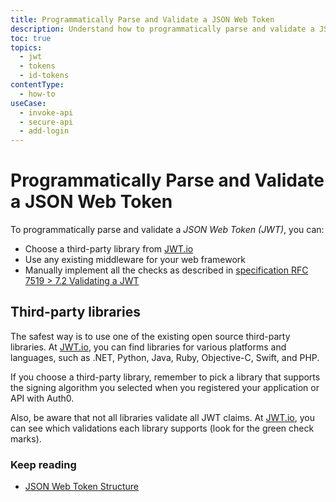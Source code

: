 ```yaml
---
title: Programmatically Parse and Validate a JSON Web Token
description: Understand how to programmatically parse and validate a JSON Web Token (JWT).
toc: true
topics:
  - jwt
  - tokens
  - id-tokens
contentType:
  - how-to
useCase:
  - invoke-api
  - secure-api
  - add-login
---
```

# Programmatically Parse and Validate a JSON Web Token

To programmatically parse and validate a <dfn data-key="json-web-token">JSON Web Token (JWT)</dfn>, you can:

* Choose a third-party library from [JWT.io](https://jwt.io/#libraries)
* Use any existing middleware for your web framework
* Manually implement all the checks as described in [specification RFC 7519 > 7.2 Validating a JWT](https://tools.ietf.org/html/rfc7519#section-7.2)

## Third-party libraries

The safest way is to use one of the existing open source third-party libraries. At [JWT.io](https://jwt.io/#libraries), you can find libraries for various platforms and languages, such as .NET, Python, Java, Ruby, Objective-C, Swift, and PHP.

If you choose a third-party library, remember to pick a library that supports the signing algorithm you selected when you registered your application or API with Auth0.

Also, be aware that not all libraries validate all JWT claims. At [JWT.io](https://jwt.io/), you can see which validations each library supports (look for the green check marks).

### Keep reading

* [JSON Web Token Structure](/tokens/reference/jwt/jwt-structure)
